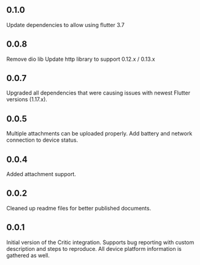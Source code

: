 ## 0.1.0

Update dependencies to allow using flutter 3.7

## 0.0.8

Remove dio lib
Update http library to support 0.12.x / 0.13.x

## 0.0.7

Upgraded all dependencies that were causing issues with newest Flutter versions (1.17.x).

## 0.0.5

Multiple attachments can be uploaded properly. Add battery and network connection to device status.

## 0.0.4

Added attachment support.

## 0.0.2

Cleaned up readme files for better published documents.

## 0.0.1

Initial version of the Critic integration. Supports bug reporting with custom description and steps to reproduce. All device platform information is gathered as well.
